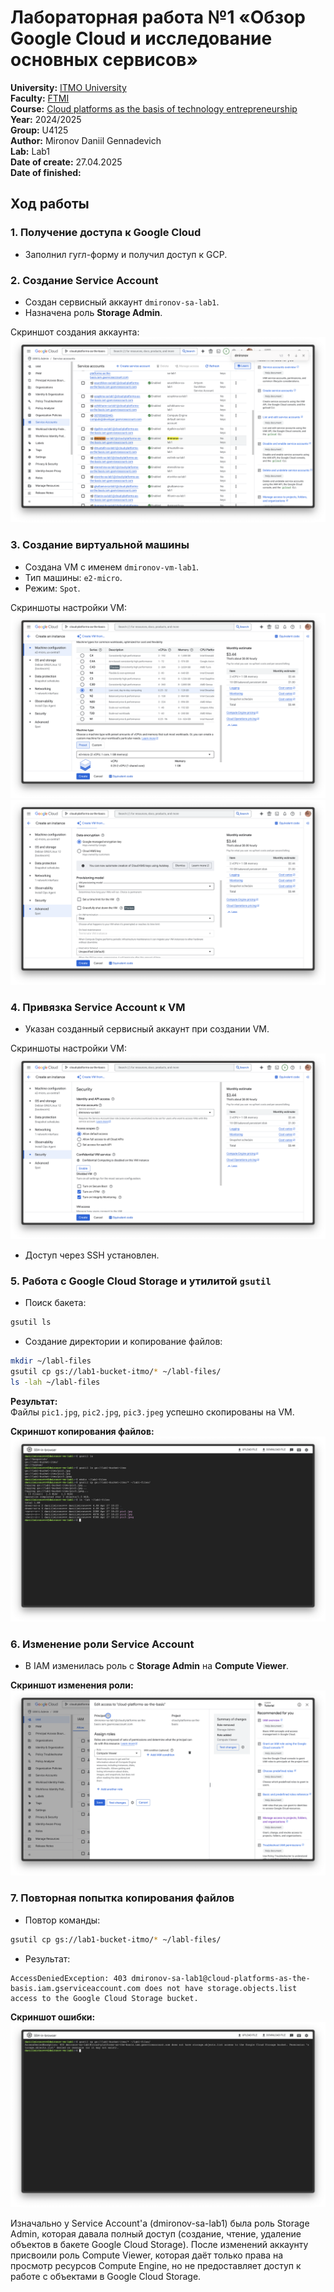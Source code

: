 # Лабораторная работа №1 «Обзор Google Cloud и исследование основных сервисов»

**University:** [ITMO University](https://itmo.ru/ru/)  
**Faculty:** [FTMI](https://ftmi.itmo.ru)  
**Course:** [Cloud platforms as the basis of technology entrepreneurship](https://itmo-ict-faculty.github.io/cloud-platforms-as-the-basis-of-technology-entrepreneurship/)  
**Year:** 2024/2025  
**Group:** U4125  
**Author:** Mironov Daniil Gennadevich  
**Lab:** Lab1  
**Date of create:** 27.04.2025  
**Date of finished:** 

## Ход работы

### 1. Получение доступа к Google Cloud
- Заполнил гугл-форму и получил доступ к GCP.

### 2. Создание Service Account
- Создан сервисный аккаунт `dmironov-sa-lab1`.
- Назначена роль **Storage Admin**.

Скриншот создания аккаунта:  
![Создание сервисного аккаунта](../screenshots/1-1.png)

### 3. Создание виртуальной машины
- Создана VM с именем `dmironov-vm-lab1`.
- Тип машины: `e2-micro`.
- Режим: `Spot`.

Скриншоты настройки VM:  
![Создание VM](../screenshots/1-2.png)  
![Настройки Spot](../screenshots/1-3.png)

### 4. Привязка Service Account к VM
- Указан созданный сервисный аккаунт при создании VM.

Скриншоты настройки VM:  
![Настройки безопасности](../screenshots/1-4.png)

- Доступ через SSH установлен.

### 5. Работа с Google Cloud Storage и утилитой `gsutil`

- Поиск бакета:

```bash
gsutil ls
```

- Создание директории и копирование файлов:

```bash
mkdir ~/labl-files
gsutil cp gs://lab1-bucket-itmo/* ~/labl-files/
ls -lah ~/labl-files
```

**Результат:**  
Файлы `pic1.jpg`, `pic2.jpg`, `pic3.jpeg` успешно скопированы на VM.

**Скриншот копирования файлов:**  
![Копирование файлов](../screenshots/1-5.png)

### 6. Изменение роли Service Account

- В IAM изменилась роль с **Storage Admin** на **Compute Viewer**.

**Скриншот изменения роли:**  
![Изменение роли](../screenshots/1-6.png)

### 7. Повторная попытка копирования файлов

- Повтор команды:

```bash
gsutil cp gs://lab1-bucket-itmo/* ~/labl-files/
```

- Результат:

```plaintext
AccessDeniedException: 403 dmironov-sa-lab1@cloud-platforms-as-the-basis.iam.gserviceaccount.com does not have storage.objects.list access to the Google Cloud Storage bucket.
```

**Скриншот ошибки:**  
![Ошибка при копировании](../screenshots/1-7.png)

Изначально у Service Account'а (dmironov-sa-lab1) была роль Storage Admin, которая давала полный доступ (создание, чтение, удаление объектов в бакете Google Cloud Storage). После изменений аккаунту присвоили роль Compute Viewer, которая даёт только права на просмотр ресурсов Compute Engine, но не предоставляет доступ к работе с объектами в Google Cloud Storage.

